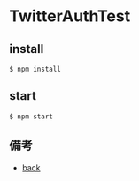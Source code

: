 # TwitterAuthTest

## install

```
$ npm install
```

## start

```
$ npm start
```

## 備考
* [back](https://github.com/atsuo1203/TwitterAuthTest-back)

